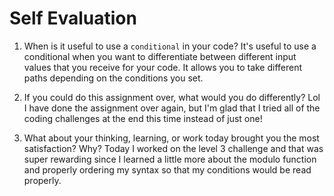 # Self Evaluation

1. When is it useful to use a `conditional` in your code?
It's useful to use a conditional when you want to differentiate between different input values that you receive for your code. It allows you to take different paths depending on the conditions you set.

1. If you could do this assignment over, what would you do differently?
Lol I have done the assignment over again, but I'm glad that I tried all of the coding challenges at the end this time instead of just one!

1. What about your thinking, learning, or work today brought you the most satisfaction? Why?
Today I worked on the level 3 challenge and that was super rewarding since I learned a little more about the modulo function and properly ordering my syntax so that my conditions would be read properly.